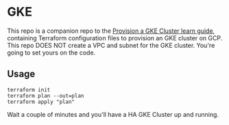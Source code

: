 # GKE 

This repo is a companion repo to the [Provision a GKE Cluster learn guide](https://learn.hashicorp.com/terraform/kubernetes/provision-gke-cluster), containing Terraform configuration files to provision an GKE cluster on GCP. This repo DOES NOT create a VPC and subnet for the GKE cluster. You're going to set yours on the code.

## Usage

```
terraform init
terraform plan --out=plan
terraform apply "plan"
```

Wait a couple of minutes and you'll have a HA GKE Cluster up and running.


